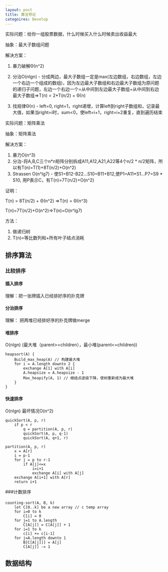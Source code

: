```yaml
---
layout: post
title: 算法导论
categoires: Develop
---
```



实际问题：给你一组股票数据，什么时候买入什么时候卖出收益最大

抽象：最大子数组问题

解决方案：

1. 暴力破解Θ(n^2)
2. 分治O(nlgn) - 分成两边，最大子数组一定是max(左边数组，右边数组，左边一个右边一个组成的数组)，因为左边最大子数组和右边最大子数组为原问题的递归子问题，左边一个右边一个=从中间到左边最大子数组+从中间到右边最大子数组=>T(n) = 2*T(n/2) + Θ(n) 

3. 找规律Θ(n) - left=0, right=1，right递增，计算left到right子数组和，记录最大值，如果当right=i时，sum<0，使left=i+1，right=i+2重复，直到遍历结束



实际问题：矩阵乘法

抽象：矩阵乘法

解决方案：

1. 暴力O(n^3)
2. 分治-将A,B,C三个n*n矩阵分别拆成A11,A12,A21,A22等4个n/2 * n/2矩阵，所以有T(n)=T(1)+8T(n/2)+O(n^2)
3. Strassen O(n^lg7) - 使S1=B12-B22...S10=B11+B12,使P1=A11*S1...P7=S9 * S10, 用P表示C，有T(n)=7T(n/2)+O(n^2)



证明：

T(n) = 8T(n/2) + Θ(n^2) =>T(n) = Θ(n^3)

T(n)=7T(n/2)+O(n^2)=>T(n)=O(n^lg7)

方法：

1. 做递归树
2. T(n)=等比数列和+所有叶子结点消耗



## 排序算法
### 比较排序

#### 插入排序

理解：把一张牌插入已经排好序的扑克牌

#### 分治排序

理解： 把两堆已经排好序的扑克牌做merge

#### 堆排序

O(nlgn) (最大堆（parent>=children），最小堆(parent<=children))
```
heapsort(A) {
	Build_max_heap(A) // 构建最大堆
	for i = A.length downto 2 {
		exchange A[1] with A[i]
		A.heapsize = A.heapsize - 1
		Max_heapify(A, 1) // 根结点逐级下降，使树重新成为最大堆
	}
}
```

#### 快速排序

O(nlgn) 最坏情况O(n^2)
```
quickSort(A, p, r)
	if p < r
		q = partition(A, p, r)
		quickSort(A, p, q-1)
		quickSort(A, q+1, r)
		
partition(A, p, r)
	x = A[r]
	i = p-1
	for j = p to r-1
		if A[j]<=x
			i=i+1
			exchange A[i] with A[j]
	exchange A[i+1] with A[r]
	return i+1
```

###计数排序

####

```
counting-sort(A, B, k)
	let C[0..k] be a new array // c temp array
	for i=0 to k
		C[i] = 0
	for j=1 to A.length
		C[A[j]] = C[A[j]] + 1
	for i=1 to k
		c[i] += c[i-1]
	for j=A.length downto 1
		B[C[A[j]]] = A[j]
		C[A[j]] -= 1
```
## 数据结构
